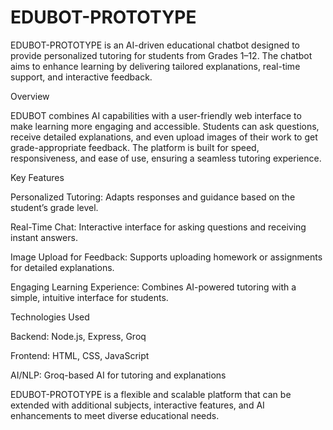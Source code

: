 # EDUBOT-PROTOTYPE

EDUBOT-PROTOTYPE is an AI-driven educational chatbot designed to provide personalized tutoring for students from Grades 1–12. The chatbot aims to enhance learning by delivering tailored explanations, real-time support, and interactive feedback.

Overview

EDUBOT combines AI capabilities with a user-friendly web interface to make learning more engaging and accessible. Students can ask questions, receive detailed explanations, and even upload images of their work to get grade-appropriate feedback. The platform is built for speed, responsiveness, and ease of use, ensuring a seamless tutoring experience.

Key Features

Personalized Tutoring: Adapts responses and guidance based on the student’s grade level.

Real-Time Chat: Interactive interface for asking questions and receiving instant answers.

Image Upload for Feedback: Supports uploading homework or assignments for detailed explanations.

Engaging Learning Experience: Combines AI-powered tutoring with a simple, intuitive interface for students.

Technologies Used

Backend: Node.js, Express, Groq

Frontend: HTML, CSS, JavaScript

AI/NLP: Groq-based AI for tutoring and explanations

EDUBOT-PROTOTYPE is a flexible and scalable platform that can be extended with additional subjects, interactive features, and AI enhancements to meet diverse educational needs.
